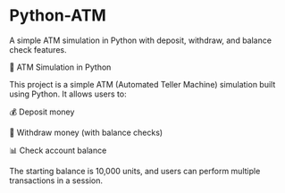 # Python-ATM
A simple ATM simulation in Python with deposit, withdraw, and balance check features.

🏦 ATM Simulation in Python

This project is a simple ATM (Automated Teller Machine) simulation built using Python.
It allows users to:

💰 Deposit money

💸 Withdraw money (with balance checks)

📊 Check account balance

The starting balance is 10,000 units, and users can perform multiple transactions in a session.
